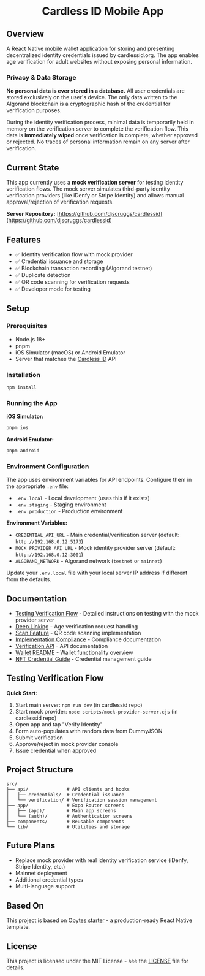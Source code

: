 <h1 align="center">
  Cardless ID Mobile App
</h1>

## Overview

A React Native mobile wallet application for storing and presenting decentralized identity credentials issued by cardlessid.org. The app enables age verification for adult websites without exposing personal information.

### Privacy & Data Storage

**No personal data is ever stored in a database.** All user credentials are stored exclusively on the user's device. The only data written to the Algorand blockchain is a cryptographic hash of the credential for verification purposes.

During the identity verification process, minimal data is temporarily held in memory on the verification server to complete the verification flow. This data is **immediately wiped** once verification is complete, whether approved or rejected. No traces of personal information remain on any server after verification.

## Current State

This app currently uses a **mock verification server** for testing identity verification flows. The mock server simulates third-party identity verification providers (like iDenfy or Stripe Identity) and allows manual approval/rejection of verification requests.

**Server Repository:** [https://github.com/djscruggs/cardlessid](https://github.com/djscruggs/cardlessid)

## Features

- ✅ Identity verification flow with mock provider
- ✅ Credential issuance and storage
- ✅ Blockchain transaction recording (Algorand testnet)
- ✅ Duplicate detection
- ✅ QR code scanning for verification requests
- ✅ Developer mode for testing

## Setup

### Prerequisites

- Node.js 18+
- pnpm
- iOS Simulator (macOS) or Android Emulator
- Server that matches the [Cardless ID](https://github.com/djscruggs/cardlessid) API

### Installation

```bash
npm install
```

### Running the App

**iOS Simulator:**

```bash
pnpm ios
```

**Android Emulator:**

```bash
pnpm android
```

### Environment Configuration

The app uses environment variables for API endpoints. Configure them in the appropriate `.env` file:

- `.env.local` - Local development (uses this if it exists)
- `.env.staging` - Staging environment
- `.env.production` - Production environment

**Environment Variables:**

- `CREDENTIAL_API_URL` - Main credential/verification server (default: `http://192.168.0.12:5173`)
- `MOCK_PROVIDER_API_URL` - Mock identity provider server (default: `http://192.168.0.12:3001`)
- `ALGORAND_NETWORK` - Algorand network (`testnet` or `mainnet`)

Update your `.env.local` file with your local server IP address if different from the defaults.

## Documentation

- [Testing Verification Flow](docs/MOBILE_CLIENT_TESTING.md) - Detailed instructions on testing with the mock provider server
- [Deep Linking](docs/DEEP_LINKING.md) - Age verification request handling
- [Scan Feature](docs/SCAN-FEATURE.md) - QR code scanning implementation
- [Implementation Compliance](docs/IMPLEMENTATION_COMPLIANCE.md) - Compliance documentation
- [Verification API](docs/VERIFICATION_API.md) - API documentation
- [Wallet README](docs/WALLET_README.md) - Wallet functionality overview
- [NFT Credential Guide](docs/NFT-CREDENTIAL-CLIENT-GUIDE.md) - Credential management guide

## Testing Verification Flow

**Quick Start:**

1. Start main server: `npm run dev` (in cardlessid repo)
2. Start mock provider: `node scripts/mock-provider-server.cjs` (in cardlessid repo)
3. Open app and tap "Verify Identity"
4. Form auto-populates with random data from DummyJSON
5. Submit verification
6. Approve/reject in mock provider console
7. Issue credential when approved

## Project Structure

```
src/
├── api/              # API clients and hooks
│   ├── credentials/  # Credential issuance
│   └── verification/ # Verification session management
├── app/              # Expo Router screens
│   ├── (app)/        # Main app screens
│   └── (auth)/       # Authentication screens
├── components/       # Reusable components
└── lib/              # Utilities and storage
```

## Future Plans

- Replace mock provider with real identity verification service (iDenfy, Stripe Identity, etc.)
- Mainnet deployment
- Additional credential types
- Multi-language support

## Based On

This project is based on [Obytes starter](https://starter.obytes.com) - a production-ready React Native template.

## License

This project is licensed under the MIT License - see the [LICENSE](LICENSE) file for details.
